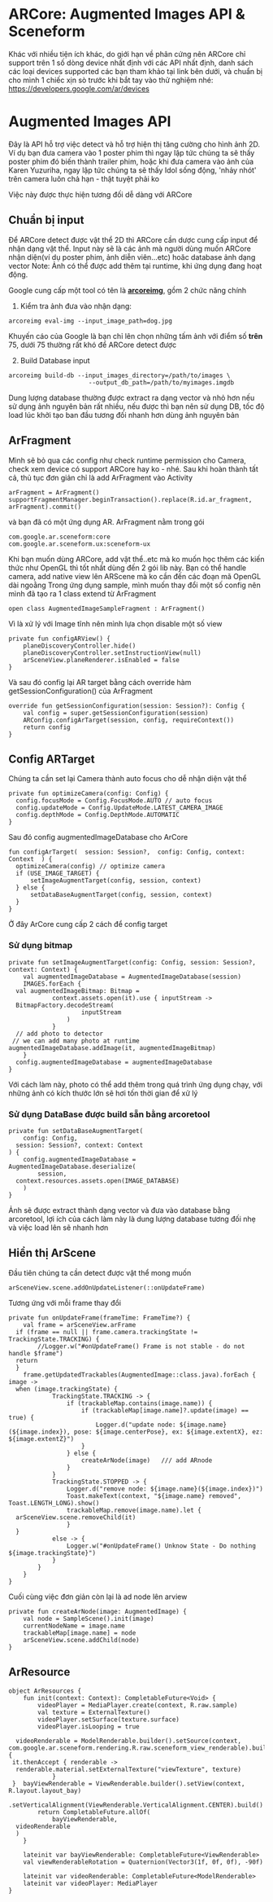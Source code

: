 
# ARCore: Augmented Images API & Sceneform

Khác với nhiều tiện ích khác, do giới hạn về phân cứng nên ARCore chỉ support trên 1 số dòng device nhất định với các API nhất định, danh sách các loại devices supported các bạn tham khảo tại link bên dưới, và chuẩn bị cho mình 1 chiếc xịn sò trước khi bắt tay vào thử nghiệm nhé:
https://developers.google.com/ar/devices

# Augmented Images API

Đây là API hỗ trợ việc detect và hỗ trợ hiện thị tăng cường cho hình ảnh 2D. Ví dụ bạn đưa camera vào 1 poster phim thì ngay lập tức chúng ta sẽ thấy poster phim đó biến thành trailer phim, hoặc khi đưa camera vào ảnh của Karen Yuzuriha, ngay lập tức chúng ta sẽ thấy Idol sống động, 'nhảy nhót' trên camera luôn chả hạn - thật tuyệt phải ko

Việc này được thực hiện tương đối dễ dàng với ARCore
 
## Chuẩn bị input

Để ARCore detect được vật thể 2D thì ARCore cần dược cung cấp input để nhận dạng vật thể. Input này sẽ là các ảnh mà người dùng muốn ARCore nhận diện(ví dụ poster phim, ảnh diễn viên...etc) hoăc database ảnh dạng vector
Note: Ảnh có thể được add thêm tại runtime, khi ứng dụng đang hoạt động.

Google cung cấp một tool có tên là **[arcoreimg](https://developers.google.com/ar/develop/augmented-images/arcoreimg)**,  gồm 2 chức năng chính

 1. Kiểm tra ảnh đưa vào nhận dạng:

```
arcoreimg eval-img --input_image_path=dog.jpg
```
Khuyến cáo của Google là bạn chỉ lên chọn những tấm ảnh với điểm số **trên** 75, dưới 75 thường rất khó để ARCore detect được

 2. Build Database input
 ```
 arcoreimg build-db --input_images_directory=/path/to/images \
                       --output_db_path=/path/to/myimages.imgdb
 ```
Dung lượng database thường được extract ra dạng vector và nhỏ hơn nếu sử dụng ảnh nguyên bản rất nhiều, nếu được thì bạn nên sử dụng DB,  tốc độ load lúc khởi tạo ban đầu tương đối nhanh hơn dùng ảnh nguyên bản
  

## ArFragment

Mình sẽ bỏ qua các config như check runtime permission cho Camera, check xem device có support ARCore hay ko - nhé. Sau khi hoàn thành tất cả, thủ tục đơn giản chỉ là add ArFragment vào Activity
```
arFragment = ArFragment()  
supportFragmentManager.beginTransaction().replace(R.id.ar_fragment, arFragment).commit()
```
  và bạn đã có một ứng dụng AR. ArFragment nằm trong gói 
  ```
  com.google.ar.sceneform:core
  com.google.ar.sceneform.ux:sceneform-ux
  ```
Khi bạn muốn dùng ARCore, add vật thể..etc mà ko muốn học thêm các kiến thức như OpenGL thì tốt nhất dùng đến 2 gói lib này. Bạn có thể handle camera, add native view lên ARScene mà ko cần đến các đoạn mã OpenGL dài ngoằng
Trong ứng dụng sample, mình muốn thay đổi một số config nên mình đã tạo ra 1 class extend từ ArFragment
```
open class AugmentedImageSampleFragment : ArFragment()
```
Vì là xử lý với Image tĩnh nên mình lựa chọn disable một số view
```
private fun configARView() {  
    planeDiscoveryController.hide()  
    planeDiscoveryController.setInstructionView(null)  
    arSceneView.planeRenderer.isEnabled = false
}
```
Và sau đó config lại AR target bằng cách override hàm getSessionConfiguration() của ArFragment
```
override fun getSessionConfiguration(session: Session?): Config {  
    val config = super.getSessionConfiguration(session)  
    ARConfig.configArTarget(session, config, requireContext())  
    return config  
}
```
## Config ARTarget
Chúng ta cần set lại Camera thành auto focus cho dễ nhận diện vật thể
```
private fun optimizeCamera(config: Config) {  
  config.focusMode = Config.FocusMode.AUTO // auto focus  
  config.updateMode = Config.UpdateMode.LATEST_CAMERA_IMAGE  
  config.depthMode = Config.DepthMode.AUTOMATIC  
}
```
  Sau đó config augmentedImageDatabase cho ArCore
  ```
  fun configArTarget(  session: Session?,  config: Config, context: Context  ) {  
    optimizeCamera(config) // optimize camera  
	if (USE_IMAGE_TARGET) {  
        setImageAugmentTarget(config, session, context)  
    } else {  
        setDataBaseAugmentTarget(config, session, context)  
    }  
}
  ```
Ở đây ArCore cung cấp 2 cách để config target
### Sử dụng bitmap
```
private fun setImageAugmentTarget(config: Config, session: Session?, context: Context) {  
    val augmentedImageDatabase = AugmentedImageDatabase(session)  
    IMAGES.forEach {  
  val augmentedImageBitmap: Bitmap =  
            context.assets.open(it).use { inputStream ->  
  BitmapFactory.decodeStream(  
                    inputStream  
                )  
            }  
  // add photo to detector  
 // we can add many photo at runtime  augmentedImageDatabase.addImage(it, augmentedImageBitmap)  
    }  
  config.augmentedImageDatabase = augmentedImageDatabase  
}
```
Với cách làm này, photo có thể add thêm trong quá trình ứng dụng chạy, với những ảnh có kích thước lớn sẽ hơi tốn thời gian để xử lý
### Sử dụng DataBase được build sẵn bằng arcoretool

```
private fun setDataBaseAugmentTarget(  
    config: Config,  
  session: Session?, context: Context  
) {  
    config.augmentedImageDatabase = AugmentedImageDatabase.deserialize(  
        session,  
  context.resources.assets.open(IMAGE_DATABASE)  
    )  
}
```
Ảnh sẽ được extract thành dạng vector và đưa vào database bằng arcoretool, lợi ích của cách làm này là dung lượng database tương đối nhẹ và việc load lên sẽ nhanh hơn

## Hiển thị ArScene
Đầu tiên chúng ta cần detect được vật thể mong muốn
```
arSceneView.scene.addOnUpdateListener(::onUpdateFrame)
```
Tương ứng với mỗi frame thay đổi
```
private fun onUpdateFrame(frameTime: FrameTime?) {  
    val frame = arSceneView.arFrame  
  if (frame == null || frame.camera.trackingState != TrackingState.TRACKING) {  
        //Logger.w("#onUpdateFrame() Frame is not stable - do not handle $frame")  
  return  
  }  
    frame.getUpdatedTrackables(AugmentedImage::class.java).forEach { image ->  
  when (image.trackingState) {  
            TrackingState.TRACKING -> {  
                if (trackableMap.contains(image.name)) {  
                    if (trackableMap[image.name]?.update(image) == true) {  
                        Logger.d("update node: ${image.name}(${image.index}), pose: ${image.centerPose}, ex: ${image.extentX}, ez: ${image.extentZ}")  
                    }  
                } else {  
                    createArNode(image)   /// add ARnode
                }  
            }  
            TrackingState.STOPPED -> {  
                Logger.d("remove node: ${image.name}(${image.index})")  
                Toast.makeText(context, "${image.name} removed", Toast.LENGTH_LONG).show()  
                trackableMap.remove(image.name).let {  
  arSceneView.scene.removeChild(it)  
                }  
  }  
            else -> {  
                Logger.w("#onUpdateFrame() Unknow State - Do nothing ${image.trackingState}")  
            }  
        }  
    }  
}
```
 Cuối cùng việc đơn giản còn lại là ad node lên arview
 ```
 private fun createArNode(image: AugmentedImage) {  
	 val node = SampleScene().init(image)  
     currentNodeName = image.name  
	 trackableMap[image.name] = node  
     arSceneView.scene.addChild(node)  
}
 ```

## ArResource
```
object ArResources {  
    fun init(context: Context): CompletableFuture<Void> {  
        videoPlayer = MediaPlayer.create(context, R.raw.sample)  
        val texture = ExternalTexture()  
        videoPlayer.setSurface(texture.surface)  
        videoPlayer.isLooping = true  
  
  videoRenderable = ModelRenderable.builder().setSource(context, com.google.ar.sceneform.rendering.R.raw.sceneform_view_renderable).build().also {  
 it.thenAccept { renderable ->  
  renderable.material.setExternalTexture("viewTexture", texture)  
            }  
 }  bayViewRenderable = ViewRenderable.builder().setView(context, R.layout.layout_bay)  
            .setVerticalAlignment(ViewRenderable.VerticalAlignment.CENTER).build()  
        return CompletableFuture.allOf(  
            bayViewRenderable,  
  videoRenderable  
  )  
    }  
  
    lateinit var bayViewRenderable: CompletableFuture<ViewRenderable>  
    val viewRenderableRotation = Quaternion(Vector3(1f, 0f, 0f), -90f)  
  
    lateinit var videoRenderable: CompletableFuture<ModelRenderable>  
    lateinit var videoPlayer: MediaPlayer  
}
```
